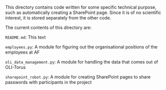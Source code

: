 This directory contains code written for some specific technical purpose, such as automatically creating a SharePoint page. Since it is of no scientific interest, it is stored separately from the other code.

The current contents of this directory are:

`README.md`: This text

`employees.py`: A module for figuring out the organisational positions of the employees at AF

`oli_data_management.py`: A module for handling the data that comes out of OLI-Torus

`sharepoint_robot.py`: A module for creating SharePoint pages to share passwords with participants in the project

